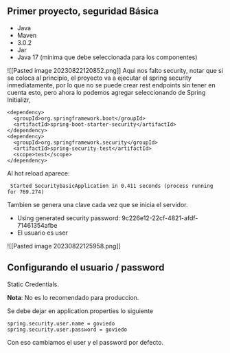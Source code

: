 ## Primer proyecto, seguridad Básica
* Java
* Maven
* 3.0.2
* Jar
* Java 17 (mínima que debe seleccionada para los componentes)

![[Pasted image 20230822120852.png]]
Aqui nos falto security, notar que si se coloca al principio, el proyecto va a ejecutar el spring security inmediatamente, por lo que no se puede crear rest endpoints sin tener en cuenta esto, pero ahora lo podemos agregar seleccionando de Spring Initializr,

```maven
<dependency>
  <groupId>org.springframework.boot</groupId>
  <artifactId>spring-boot-starter-security</artifactId>
</dependency>
<dependency>
  <groupId>org.springframework.security</groupId>
  <artifactId>spring-security-test</artifactId>
  <scope>test</scope>
</dependency>
```

Al hot reload aparece:
```
 Started SecuritybasicApplication in 0.411 seconds (process running for 769.274)
```

Tambien se genera una clave cada vez que se inicia el servidor.

* Using generated security password: 9c226e12-22cf-4821-afdf-71461354afbe
* El usuario es user


![[Pasted image 20230822125958.png]]

## Configurando el usuario / password

Static Credentials.

**Nota**: No es lo recomendado para produccion.

Se debe dejar en application.properties lo siguiente
```
spring.security.user.name = goviedo
spring.security.user.password = goviedo
```

Con eso cambiamos el user y el password por defecto.
